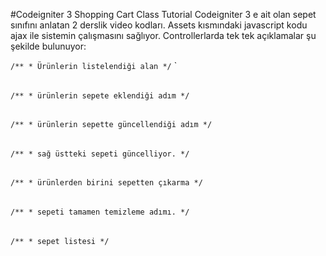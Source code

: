 #Codeigniter 3 Shopping Cart Class Tutorial
Codeigniter 3 e ait olan sepet sınıfını anlatan 2 derslik video kodları.
Assets kısmındaki javascript kodu ajax ile sistemin çalışmasını sağlıyor.
Controllerlarda tek tek açıklamalar şu şekilde bulunuyor:

`/**
 	 * Ürünlerin listelendiği alan
 	 */`
`
######
`
/**
	 * ürünlerin sepete eklendiği adım
	 */
`
######
`
/**
	 * ürünlerin sepette güncellendiği adım
	 */
`
######
`/**
 	 * sağ üstteki sepeti güncelliyor.
 	*/`
######
`/**
 	 * ürünlerden birini sepetten çıkarma
 	 */`
######
`/**
 	 * sepeti tamamen temizleme adımı.
 	 */`
######
`/**
	 * sepet listesi
	*/`
